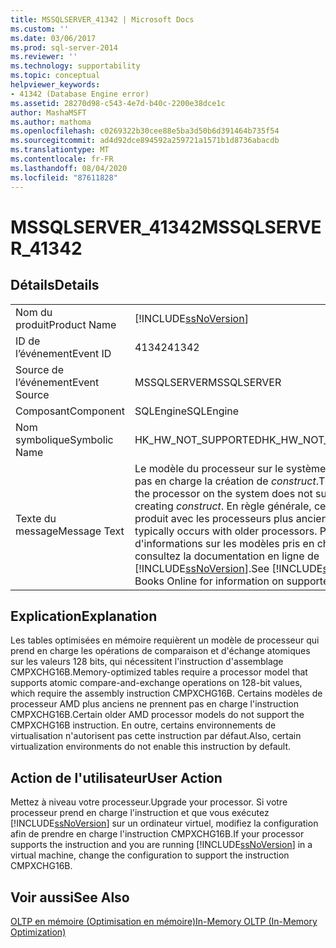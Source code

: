 ```yaml
---
title: MSSQLSERVER_41342 | Microsoft Docs
ms.custom: ''
ms.date: 03/06/2017
ms.prod: sql-server-2014
ms.reviewer: ''
ms.technology: supportability
ms.topic: conceptual
helpviewer_keywords:
- 41342 (Database Engine error)
ms.assetid: 28270d98-c543-4e7d-b40c-2200e38dce1c
author: MashaMSFT
ms.author: mathoma
ms.openlocfilehash: c0269322b30cee88e5ba3d50b6d391464b735f54
ms.sourcegitcommit: ad4d92dce894592a259721a1571b1d8736abacdb
ms.translationtype: MT
ms.contentlocale: fr-FR
ms.lasthandoff: 08/04/2020
ms.locfileid: "87611828"
---
```

# <a name="mssqlserver_41342"></a><span data-ttu-id="c18f5-102">MSSQLSERVER_41342</span><span class="sxs-lookup"><span data-stu-id="c18f5-102">MSSQLSERVER_41342</span></span>
    
## <a name="details"></a><span data-ttu-id="c18f5-103">Détails</span><span class="sxs-lookup"><span data-stu-id="c18f5-103">Details</span></span>  
  
|||  
|-|-|  
|<span data-ttu-id="c18f5-104">Nom du produit</span><span class="sxs-lookup"><span data-stu-id="c18f5-104">Product Name</span></span>|[!INCLUDE[ssNoVersion](../../includes/ssnoversion-md.md)]|  
|<span data-ttu-id="c18f5-105">ID de l’événement</span><span class="sxs-lookup"><span data-stu-id="c18f5-105">Event ID</span></span>|<span data-ttu-id="c18f5-106">41342</span><span class="sxs-lookup"><span data-stu-id="c18f5-106">41342</span></span>|  
|<span data-ttu-id="c18f5-107">Source de l’événement</span><span class="sxs-lookup"><span data-stu-id="c18f5-107">Event Source</span></span>|<span data-ttu-id="c18f5-108">MSSQLSERVER</span><span class="sxs-lookup"><span data-stu-id="c18f5-108">MSSQLSERVER</span></span>|  
|<span data-ttu-id="c18f5-109">Composant</span><span class="sxs-lookup"><span data-stu-id="c18f5-109">Component</span></span>|<span data-ttu-id="c18f5-110">SQLEngine</span><span class="sxs-lookup"><span data-stu-id="c18f5-110">SQLEngine</span></span>|  
|<span data-ttu-id="c18f5-111">Nom symbolique</span><span class="sxs-lookup"><span data-stu-id="c18f5-111">Symbolic Name</span></span>|<span data-ttu-id="c18f5-112">HK_HW_NOT_SUPPORTED</span><span class="sxs-lookup"><span data-stu-id="c18f5-112">HK_HW_NOT_SUPPORTED</span></span>|  
|<span data-ttu-id="c18f5-113">Texte du message</span><span class="sxs-lookup"><span data-stu-id="c18f5-113">Message Text</span></span>|<span data-ttu-id="c18f5-114">Le modèle du processeur sur le système ne prend pas en charge la création de *construct*.</span><span class="sxs-lookup"><span data-stu-id="c18f5-114">The model of the processor on the system does not support creating *construct*.</span></span> <span data-ttu-id="c18f5-115">En règle générale, cette erreur se produit avec les processeurs plus anciens.</span><span class="sxs-lookup"><span data-stu-id="c18f5-115">This error typically occurs with older processors.</span></span> <span data-ttu-id="c18f5-116">Pour plus d'informations sur les modèles pris en charge, consultez la documentation en ligne de [!INCLUDE[ssNoVersion](../../includes/ssnoversion-md.md)].</span><span class="sxs-lookup"><span data-stu-id="c18f5-116">See [!INCLUDE[ssNoVersion](../../includes/ssnoversion-md.md)] Books Online for information on supported models.</span></span>|  
  
## <a name="explanation"></a><span data-ttu-id="c18f5-117">Explication</span><span class="sxs-lookup"><span data-stu-id="c18f5-117">Explanation</span></span>  
 <span data-ttu-id="c18f5-118">Les tables optimisées en mémoire requièrent un modèle de processeur qui prend en charge les opérations de comparaison et d'échange atomiques sur les valeurs 128 bits, qui nécessitent l'instruction d'assemblage CMPXCHG16B.</span><span class="sxs-lookup"><span data-stu-id="c18f5-118">Memory-optimized tables require a processor model that supports atomic compare-and-exchange operations on 128-bit values, which require the assembly instruction CMPXCHG16B.</span></span> <span data-ttu-id="c18f5-119">Certains modèles de processeur AMD plus anciens ne prennent pas en charge l'instruction CMPXCHG16B.</span><span class="sxs-lookup"><span data-stu-id="c18f5-119">Certain older AMD processor models do not support the CMPXCHG16B instruction.</span></span> <span data-ttu-id="c18f5-120">En outre, certains environnements de virtualisation n'autorisent pas cette instruction par défaut.</span><span class="sxs-lookup"><span data-stu-id="c18f5-120">Also, certain virtualization environments do not enable this instruction by default.</span></span>  
  
## <a name="user-action"></a><span data-ttu-id="c18f5-121">Action de l'utilisateur</span><span class="sxs-lookup"><span data-stu-id="c18f5-121">User Action</span></span>  
 <span data-ttu-id="c18f5-122">Mettez à niveau votre processeur.</span><span class="sxs-lookup"><span data-stu-id="c18f5-122">Upgrade your processor.</span></span> <span data-ttu-id="c18f5-123">Si votre processeur prend en charge l'instruction et que vous exécutez [!INCLUDE[ssNoVersion](../../includes/ssnoversion-md.md)] sur un ordinateur virtuel, modifiez la configuration afin de prendre en charge l'instruction CMPXCHG16B.</span><span class="sxs-lookup"><span data-stu-id="c18f5-123">If your processor supports the instruction and you are running [!INCLUDE[ssNoVersion](../../includes/ssnoversion-md.md)] in a virtual machine, change the configuration to support the instruction CMPXCHG16B.</span></span>  
  
## <a name="see-also"></a><span data-ttu-id="c18f5-124">Voir aussi</span><span class="sxs-lookup"><span data-stu-id="c18f5-124">See Also</span></span>  
 [<span data-ttu-id="c18f5-125">OLTP en mémoire &#40;Optimisation en mémoire&#41;</span><span class="sxs-lookup"><span data-stu-id="c18f5-125">In-Memory OLTP &#40;In-Memory Optimization&#41;</span></span>](../in-memory-oltp/in-memory-oltp-in-memory-optimization.md)  
  
  
